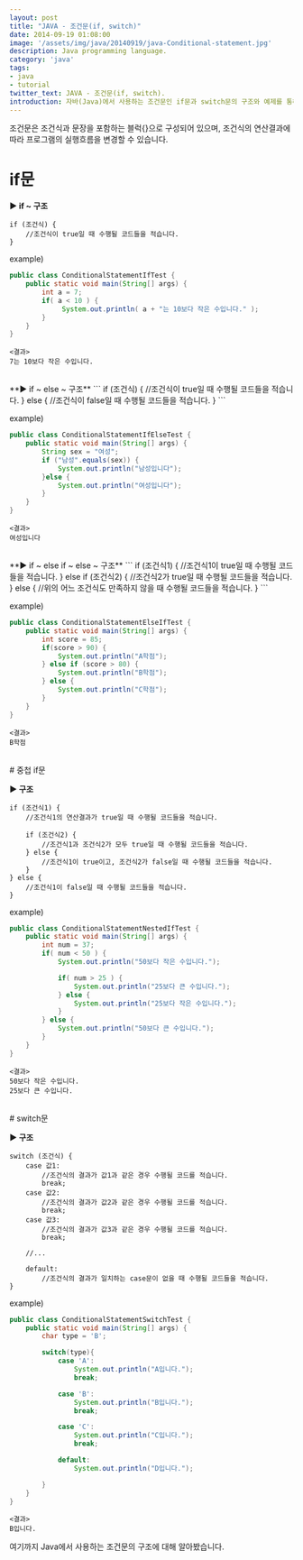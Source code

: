 ```yaml
---
layout: post
title: "JAVA - 조건문(if, switch)"
date: 2014-09-19 01:08:00
image: '/assets/img/java/20140919/java-Conditional-statement.jpg'
description: Java programming language.
category: 'java'
tags:
- java
- tutorial
twitter_text: JAVA - 조건문(if, switch).
introduction: 자바(Java)에서 사용하는 조건문인 if문과 switch문의 구조와 예제를 통해 내용을 이해합니다.
---
```


조건문은 조건식과 문장을 포함하는 블럭{}으로 구성되어 있으며, 조건식의 연산결과에 따라 프로그램의 실행흐름을 변경할 수 있습니다.

# if문

**▶ if ~ 구조**
```
if (조건식) {
    //조건식이 true일 때 수행될 코드들을 적습니다.
}
```

example)

```java
public class ConditionalStatementIfTest {
	public static void main(String[] args) {
		int a = 7;
		if( a < 10 ) {
		     System.out.println( a + "는 10보다 작은 수입니다." );
		}
	}
}
```
```
<결과>
7는 10보다 작은 수입니다.
```
<br>
**▶ if ~ else ~ 구조**
```
if (조건식) {
    //조건식이 true일 때 수행될 코드들을 적습니다.
} else {
    //조건식이 false일 때 수행될 코드들을 적습니다.
}
```

example)

```java
public class ConditionalStatementIfElseTest {
	public static void main(String[] args) {
		String sex = "여성";
		if ("남성".equals(sex)) {
		    System.out.println("남성입니다");
		}else {
		    System.out.println("여성입니다");
		}
	}
}
```
```
<결과>
여성입니다
```
<br>
**▶ if ~ else if ~ else ~ 구조**
```
if (조건식1) {
    //조건식1이 true일 때 수행될 코드들을 적습니다.
} else if (조건식2) {
    //조건식2가 true일 때 수행될 코드들을 적습니다.
} else {
    //위의 어느 조건식도 만족하지 않을 때 수행될 코드들을 적습니다.
}
```

example)

```java
public class ConditionalStatementElseIfTest {
	public static void main(String[] args) {
		int score = 85;
		if(score > 90) {
		    System.out.println("A학점");
		} else if (score > 80) {
		    System.out.println("B학점");
		} else {
		    System.out.println("C학점");
		}
	}
}
```
```
<결과>
B학점
```
<br>
# 중첩 if문

**▶ 구조**
```
if (조건식1) {
    //조건식1의 연산결과가 true일 때 수행될 코드들을 적습니다.

    if (조건식2) {
        //조건식1과 조건식2가 모두 true일 때 수행될 코드들을 적습니다.
    } else {
        //조건식1이 true이고, 조건식2가 false일 때 수행될 코드들을 적습니다.
    }
} else {
    //조건식1이 false일 때 수행될 코드들을 적습니다.
}
```

example)

```java
public class ConditionalStatementNestedIfTest {
	public static void main(String[] args) {
		int num = 37;
		if( num < 50 ) {
		    System.out.println("50보다 작은 수입니다.");

		    if( num > 25 ) {
		        System.out.println("25보다 큰 수입니다.");
		    } else {
		        System.out.println("25보다 작은 수입니다.");
		    }
		} else {
		    System.out.println("50보다 큰 수입니다.");
		}
	}
}
```
```
<결과>
50보다 작은 수입니다.
25보다 큰 수입니다.
```
<br>
# switch문

**▶ 구조**
```
switch (조건식) {
    case 값1:
        //조건식의 결과가 값1과 같은 경우 수행될 코드를 적습니다.
        break;
    case 값2:
        //조건식의 결과가 값2과 같은 경우 수행될 코드를 적습니다.
        break;
    case 값3:
        //조건식의 결과가 값3과 같은 경우 수행될 코드를 적습니다.
        break;

    //...

    default:
        //조건식의 결과가 일치하는 case문이 없을 때 수행될 코드들을 적습니다.
}
```

example)

```java
public class ConditionalStatementSwitchTest {
	public static void main(String[] args) {
		char type = 'B';

		switch(type){
		    case 'A':
		        System.out.println("A입니다.");
		        break;

		    case 'B':
		        System.out.println("B입니다.");
		        break;

		    case 'C':
		        System.out.println("C입니다.");
		        break;

		    default:
		        System.out.println("D입니다.");

		}
	}
}
```
```
<결과>
B입니다.
```


여기까지 Java에서 사용하는 조건문의 구조에 대해 알아봤습니다.

